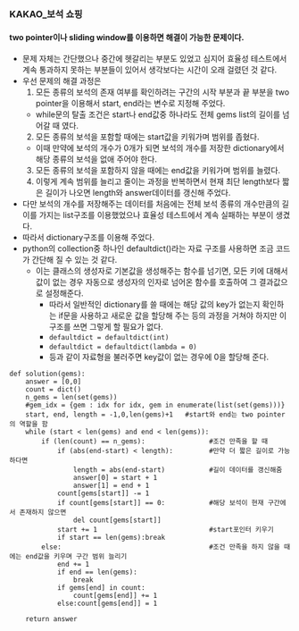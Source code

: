 ### KAKAO_보석 쇼핑
#### two pointer이나 sliding window를 이용하면 해결이 가능한 문제이다.
- 문제 자체는 간단했으나 중간에 헷갈리는 부분도 있었고 심지어 효율성 테스트에서 계속 통과하지 못하는 부분들이 있어서 생각보다는 시간이 오래 걸렸던 것 같다.
- 우선 문제의 해결 과정은 
  1. 모든 종류의 보석의 존재 여부를 확인하려는 구간의 시작 부분과 끝 부분을 two pointer을 이용해서 start, end라는 변수로 지정해 주었다.
    - while문의 탈출 조건은 start나 end값중 하나라도 전체 gems list의 길이를 넘어갈 때 였다.
  2. 모든 종류의 보석을 포함할 때에는 start값을 키워가며 범위를 좁혔다.
    - 이때 만약에 보석의 개수가 0개가 되면 보석의 개수를 저장한 dictionary에서 해당 종류의 보석을 없애 주어야 한다.
  3. 모든 종류의 보석을 포함하지 않을 때에는 end값을 키워가며 범위를 늘렸다.
  4. 이렇게 계속 범위를 늘리고 줄이는 과정을 반복하면서 현재 최단 length보다 짧은 길이가 나오면 length와 answer데이터를 갱신해 주었다.
- 다만 보석의 개수를 저장해주는 데이터를 처음에는 전체 보석 종류의 개수만큼의 길이를 가지는 list구조를 이용했었으나 효율성 테스트에서 계속 실패하는 부분이 생겼다.
- 따라서 dictionary구조를 이용해 주었다.
- python의 collection중 하나인 defaultdict()라는 자료 구조를 사용하면 조금 코드가 간단해 질 수 있는 것 같다.
  - 이는 클래스의 생성자로 기본값을 생성해주는 함수를 넘기면, 모든 키에 대해서 값이 없는 경우 자동으로 생성자의 인자로 넘어온 함수를 호출하여 그 결과값으로 설정해준다.
    - 따라서 일반적인 dictionary를 쓸 때에는 해당 값의 key가 없는지 확인하는 if문을 사용하고 새로운 값을 할당해 주는 등의 과정을 거쳐야 하지만 이 구조를 쓰면 그렇게 할 필요가 없다.
    - ```defaultdict = defaultdict(int)```
    - ```defaultdict = defaultdict(lambda = 0)```
    - 등과 같이 자료형을 불러주면 key값이 없는 경우에 0을 할당해 준다.  
    
```py3
def solution(gems):
    answer = [0,0]
    count = dict()
    n_gems = len(set(gems))
    #gem_idx = {gem : idx for idx, gem in enumerate(list(set(gems)))}
    start, end, length = -1,0,len(gems)+1   #start와 end는 two pointer의 역할을 함
    while (start < len(gems) and end < len(gems)):
        if (len(count) == n_gems):                #조건 만족을 할 때
            if (abs(end-start) < length):         #만약 더 짧은 길이로 가능하다면 
                length = abs(end-start)           #길이 데이터를 갱신해줌
                answer[0] = start + 1             
                answer[1] = end + 1
            count[gems[start]] -= 1
            if count[gems[start]] == 0:           #해당 보석이 현재 구간에서 존재하지 않으면
                del count[gems[start]]
            start += 1                            #start포인터 키우기
            if start == len(gems):break
        else:                                     #조건 만족을 하지 않을 때에는 end값을 키우며 구간 범위 늘리기
            end += 1 
            if end == len(gems):
                break
            if gems[end] in count:
                count[gems[end]] += 1
            else:count[gems[end]] = 1
            
    return answer
        
```    

